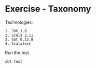 # Exercise - Taxonomy

Technologies:
```
1. JDK 1.8
2. Scala 2.11
3. Sbt 0.13.8
4. Scalatest
```

Run the test
```
sbt test
```

